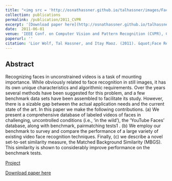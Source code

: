 ```yaml
---
title: "<img src = 'http://osnathassner.github.io/talhassner/images/Face Recognition in Unconstrained Videos - Icon.jpg' width='80'> Face Recognition in Unconstrained Videos with Matched Background Similarity"
collection: publications
permalink: /publication/2011_CVPR
excerpt: '[Download paper here](http://osnathassner.github.io/talhassner/files/ytfaces_2011.pdf)'
date:  2011-06-01
venue: 'IEEE Conf. on Computer Vision and Pattern Recognition (CVPR), Colorado Springs'
paperurl: ''
citation: 'Lior Wolf, Tal Hassner, and Itay Maoz. (2011). &quot;Face Recognition in Unconstrained Videos with Matched Background Similarity.&quot; <i>IEEE Conf. on Computer Vision and Pattern Recognition (CVPR), Colorado Springs</i>.'
---
```


Abstract
------
Recognizing faces in unconstrained videos is a task of mounting importance. While obviously related to face recognition in still images, it has its own unique characteristics and algorithmic requirements. Over the years several methods have been suggested for this problem, and a few benchmark data sets have been assembled to facilitate its study. However, there is a sizable gap between the actual application needs and the current state of the art. In this paper we make the following contributions. (a) We present a comprehensive database of labeled videos of faces in challenging, uncontrolled conditions (i.e., ‘in the wild’), the ‘YouTube Faces’ database, along with benchmark, pairmatching tests1 . (b) We employ our benchmark to survey and compare the performance of a large variety of existing video face recognition techniques. Finally, (c) we describe a novel set-to-set similarity measure, the Matched Background Similarity (MBGS). This similarity is shown to considerably improve performance on the benchmark tests.

[Project](http://www.cs.tau.ac.il/~wolf/ytfaces/)

[Download paper here](http://osnathassner.github.io/talhassner/files/ytfaces_2011.pdf)
